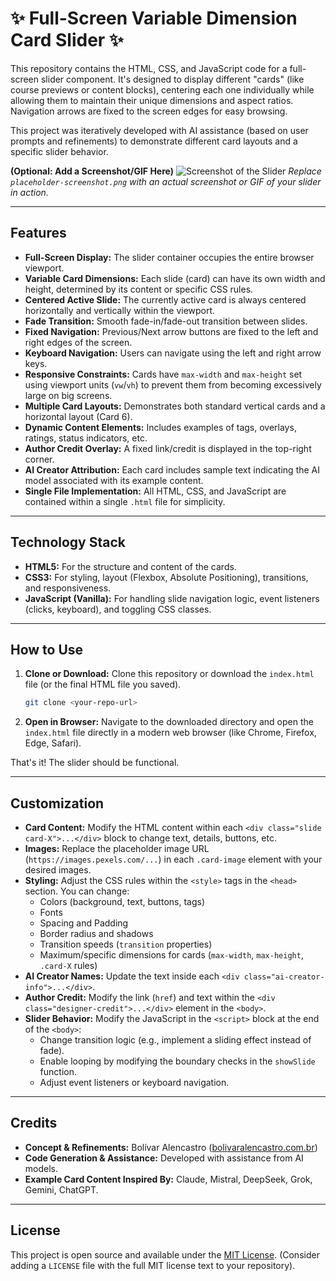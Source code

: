 # ✨ Full-Screen Variable Dimension Card Slider ✨

This repository contains the HTML, CSS, and JavaScript code for a full-screen slider component. It's designed to display different "cards" (like course previews or content blocks), centering each one individually while allowing them to maintain their unique dimensions and aspect ratios. Navigation arrows are fixed to the screen edges for easy browsing.

This project was iteratively developed with AI assistance (based on user prompts and refinements) to demonstrate different card layouts and a specific slider behavior.

**(Optional: Add a Screenshot/GIF Here)**
![Screenshot of the Slider](placeholder-screenshot.png)
*Replace `placeholder-screenshot.png` with an actual screenshot or GIF of your slider in action.*

---

## Features

*   **Full-Screen Display:** The slider container occupies the entire browser viewport.
*   **Variable Card Dimensions:** Each slide (card) can have its own width and height, determined by its content or specific CSS rules.
*   **Centered Active Slide:** The currently active card is always centered horizontally and vertically within the viewport.
*   **Fade Transition:** Smooth fade-in/fade-out transition between slides.
*   **Fixed Navigation:** Previous/Next arrow buttons are fixed to the left and right edges of the screen.
*   **Keyboard Navigation:** Users can navigate using the left and right arrow keys.
*   **Responsive Constraints:** Cards have `max-width` and `max-height` set using viewport units (`vw`/`vh`) to prevent them from becoming excessively large on big screens.
*   **Multiple Card Layouts:** Demonstrates both standard vertical cards and a horizontal layout (Card 6).
*   **Dynamic Content Elements:** Includes examples of tags, overlays, ratings, status indicators, etc.
*   **Author Credit Overlay:** A fixed link/credit is displayed in the top-right corner.
*   **AI Creator Attribution:** Each card includes sample text indicating the AI model associated with its example content.
*   **Single File Implementation:** All HTML, CSS, and JavaScript are contained within a single `.html` file for simplicity.

---

## Technology Stack

*   **HTML5:** For the structure and content of the cards.
*   **CSS3:** For styling, layout (Flexbox, Absolute Positioning), transitions, and responsiveness.
*   **JavaScript (Vanilla):** For handling slide navigation logic, event listeners (clicks, keyboard), and toggling CSS classes.

---

## How to Use

1.  **Clone or Download:** Clone this repository or download the `index.html` file (or the final HTML file you saved).
    ```bash
    git clone <your-repo-url>
    ```
2.  **Open in Browser:** Navigate to the downloaded directory and open the `index.html` file directly in a modern web browser (like Chrome, Firefox, Edge, Safari).

That's it! The slider should be functional.

---

## Customization

*   **Card Content:** Modify the HTML content within each `<div class="slide card-X">...</div>` block to change text, details, buttons, etc.
*   **Images:** Replace the placeholder image URL (`https://images.pexels.com/...`) in each `.card-image` element with your desired images.
*   **Styling:** Adjust the CSS rules within the `<style>` tags in the `<head>` section. You can change:
    *   Colors (background, text, buttons, tags)
    *   Fonts
    *   Spacing and Padding
    *   Border radius and shadows
    *   Transition speeds (`transition` properties)
    *   Maximum/specific dimensions for cards (`max-width`, `max-height`, `.card-X` rules)
*   **AI Creator Names:** Update the text inside each `<div class="ai-creator-info">...</div>`.
*   **Author Credit:** Modify the link (`href`) and text within the `<div class="designer-credit">...</div>` element in the `<body>`.
*   **Slider Behavior:** Modify the JavaScript in the `<script>` block at the end of the `<body>`:
    *   Change transition logic (e.g., implement a sliding effect instead of fade).
    *   Enable looping by modifying the boundary checks in the `showSlide` function.
    *   Adjust event listeners or keyboard navigation.

---

## Credits

*   **Concept & Refinements:** Bolívar Alencastro ([bolivaralencastro.com.br](https://www.bolivaralencastro.com.br))
*   **Code Generation & Assistance:** Developed with assistance from AI models.
*   **Example Card Content Inspired By:** Claude, Mistral, DeepSeek, Grok, Gemini, ChatGPT.

---

## License

This project is open source and available under the [MIT License](LICENSE). (Consider adding a `LICENSE` file with the full MIT license text to your repository).